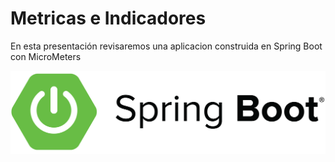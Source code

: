 # Metricas e Indicadores

En esta presentación revisaremos una aplicacion construida en Spring Boot con MicroMeters

![zipkin-home](doc/imagenes/spring-boot-logo.png)